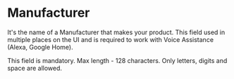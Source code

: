 # Manufacturer

It's the name of a Manufacturer that makes your product. This field used in multiple places on the UI and is required to work with Voice Assistance \(Alexa, Google Home\).

This field is mandatory. Max length - 128 characters. Only letters, digits and space are allowed.

